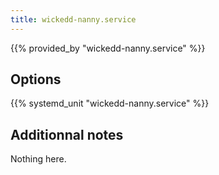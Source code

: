 ```yaml
---
title: wickedd-nanny.service
---
```


{{% provided_by "wickedd-nanny.service" %}}

## Options

{{% systemd_unit "wickedd-nanny.service" %}}

## Additionnal notes

Nothing here.